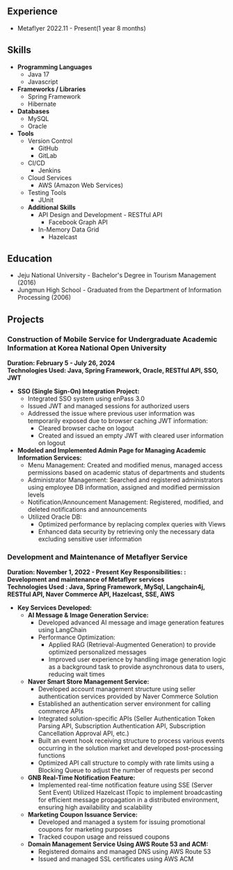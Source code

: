 ## Experience
- Metaflyer 2022.11 - Present(1 year 8 months)
## Skills
- **Programming Languages**
    - Java 17
    - Javascript
- **Frameworks / Libraries**
    - Spring Framework
    - Hibernate
- **Databases**
    - MySQL
    - Oracle
- **Tools**
    - Version Control
        - GitHub
        - GitLab
    - CI/CD
        - Jenkins
    - Cloud Services
        - AWS (Amazon Web Services)
    - Testing Tools
        - JUnit
    - **Additional Skills**
        - API Design and Development
              - RESTful API
            - Facebook Graph API
        - In-Memory Data Grid
            - Hazelcast

## Education
- Jeju National University - Bachelor's Degree in Tourism Management (2016)
- Jungmun High School - Graduated from the Department of Information Processing (2006)
## Projects
### Construction of Mobile Service for Undergraduate Academic Information at Korea National Open University
**Duration: February 5 - July 26, 2024**   
**Technologies Used: Java, Spring Framework, Oracle, RESTful API, SSO, JWT**
- **SSO (Single Sign-On) Integration Project:**
    - Integrated SSO system using enPass 3.0
    - Issued JWT and managed sessions for authorized users
    - Addressed the issue where previous user information was temporarily exposed due to browser caching JWT information:
        - Cleared browser cache on logout
        - Created and issued an empty JWT with cleared user information on logout
- **Modeled and Implemented Admin Page for Managing Academic Information Services:**
    - Menu Management: Created and modified menus, managed access permissions based on academic status of departments and students
    - Administrator Management: Searched and registered administrators using employee DB information, assigned and modified permission levels
    - Notification/Announcement Management: Registered, modified, and deleted notifications and announcements
    - Utilized Oracle DB:
        - Optimized performance by replacing complex queries with Views
        - Enhanced data security by retrieving only the necessary data excluding sensitive user information

### Development and Maintenance of Metaflyer Service
**Duration: November 1, 2022 - Present**
**Key Responsibilities: : Development and maintenance of Metaflyer services**   
**Technologies Used : Java, Spring Framework, MySql, Langchain4j, RESTful API, Naver Commerce API, Hazelcast, SSE, AWS**
- **Key Services Developed:**
    - **AI Message & Image Generation Service:**
        - Developed advanced AI message and image generation features using LangChain
        - Performance Optimization:
            - Applied RAG (Retrieval-Augmented Generation) to provide optimized personalized messages
            - Improved user experience by handling image generation logic as a background task to provide asynchronous data to users, reducing wait times
    - **Naver Smart Store Management Service:**
        - Developed account management structure using seller authentication services provided by Naver Commerce Solution
        - Established an authentication server environment for calling commerce APIs
        - Integrated solution-specific APIs (Seller Authentication Token Parsing API, Subscription Authentication API, Subscription Cancellation Approval API, etc.)
        - Built an event hook receiving structure to process various events occurring in the solution market and developed post-processing functions
        - Optimized API call structure to comply with rate limits using a Blocking Queue to adjust the number of requests per second
    - **GNB Real-Time Notification Feature:**
        - Implemented real-time notification feature using SSE (Server Sent Event)
          Utilized Hazelcast ITopic to implement broadcasting for efficient message propagation in a distributed environment, ensuring high availability and scalability
    - **Marketing Coupon Issuance Service:**
        - Developed and managed a system for issuing promotional coupons for marketing purposes
        - Tracked coupon usage and reissued coupons
    - **Domain Management Service Using AWS Route 53 and ACM:**
        - Registered domains and managed DNS using AWS Route 53
        - Issued and managed SSL certificates using AWS ACM
